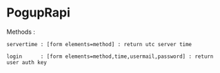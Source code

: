 # PogupRapi



Methods : 
  
	servertime : [form elements=method] : return utc server time
	
  	login      : [form elements=method,time,usermail,password] : return user auth key
